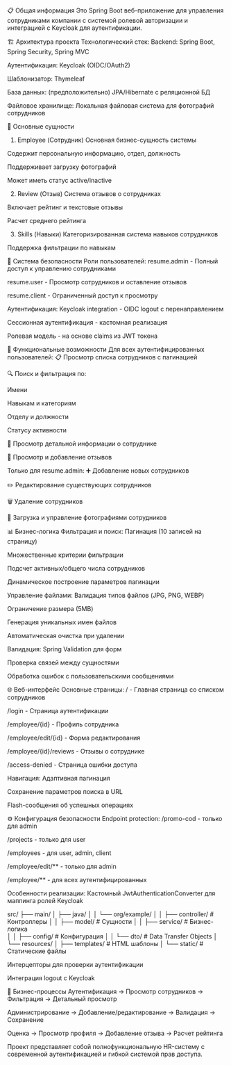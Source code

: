 📋 Общая информация
Это Spring Boot веб-приложение для управления сотрудниками компании с системой ролевой авторизации и интеграцией с Keycloak для аутентификации.

🏗️ Архитектура проекта
Технологический стек:
Backend: Spring Boot, Spring Security, Spring MVC

Аутентификация: Keycloak (OIDC/OAuth2)

Шаблонизатор: Thymeleaf

База данных: (предположительно) JPA/Hibernate с реляционной БД

Файловое хранилище: Локальная файловая система для фотографий сотрудников

👥 Основные сущности
1. Employee (Сотрудник)
Основная бизнес-сущность системы

Содержит персональную информацию, отдел, должность

Поддерживает загрузку фотографий

Может иметь статус active/inactive

2. Review (Отзыв)
Система отзывов о сотрудниках

Включает рейтинг и текстовые отзывы

Расчет среднего рейтинга

3. Skills (Навыки)
Категоризированная система навыков сотрудников

Поддержка фильтрации по навыкам

🔐 Система безопасности
Роли пользователей:
resume.admin - Полный доступ к управлению сотрудниками

resume.user - Просмотр сотрудников и оставление отзывов

resume.client - Ограниченный доступ к просмотру

Аутентификация:
Keycloak integration - OIDC logout с перенаправлением

Сессионная аутентификация - кастомная реализация

Ролевая модель - на основе claims из JWT токена

🎯 Функциональные возможности
Для всех аутентифицированных пользователей:
📋 Просмотр списка сотрудников с пагинацией

🔍 Поиск и фильтрация по:

Имени

Навыкам и категориям

Отделу и должности

Статусу активности

👤 Просмотр детальной информации о сотруднике

💬 Просмотр и добавление отзывов

Только для resume.admin:
➕ Добавление новых сотрудников

✏️ Редактирование существующих сотрудников

🗑️ Удаление сотрудников

📁 Загрузка и управление фотографиями сотрудников

📊 Бизнес-логика
Фильтрация и поиск:
Пагинация (10 записей на страницу)

Множественные критерии фильтрации

Подсчет активных/общего числа сотрудников

Динамическое построение параметров пагинации

Управление файлами:
Валидация типов файлов (JPG, PNG, WEBP)

Ограничение размера (5MB)

Генерация уникальных имен файлов

Автоматическая очистка при удалении

Валидация:
Spring Validation для форм

Проверка связей между сущностями

Обработка ошибок с пользовательскими сообщениями

🌐 Веб-интерфейс
Основные страницы:
/ - Главная страница со списком сотрудников

/login - Страница аутентификации

/employee/{id} - Профиль сотрудника

/employee/edit/{id} - Форма редактирования

/employee/{id}/reviews - Отзывы о сотруднике

/access-denied - Страница ошибки доступа

Навигация:
Адаптивная пагинация

Сохранение параметров поиска в URL

Flash-сообщения об успешных операциях

⚙️ Конфигурация безопасности
Endpoint protection:
/promo-cod - только для admin

/projects - только для user

/employees - для user, admin, client

/employee/edit/** - только для admin

/employee/** - для всех аутентифицированных

Особенности реализации:
Кастомный JwtAuthenticationConverter для маппинга ролей Keycloak

src/
├── main/
│   ├── java/
│   │   └── org/example/
│   │       ├── controller/     # Контроллеры
│   │       ├── model/          # Сущности
│   │       ├── service/        # Бизнес-логика  
│   │       ├── config/         # Конфигурация
│   │       └── dto/            # Data Transfer Objects
│   └── resources/
│       ├── templates/          # HTML шаблоны
│       └── static/             # Статические файлы

Интерцепторы для проверки аутентификации

Интеграция logout с Keycloak

🔄 Бизнес-процессы
Аутентификация → Просмотр сотрудников → Фильтрация → Детальный просмотр

Администрирование → Добавление/редактирование → Валидация → Сохранение

Оценка → Просмотр профиля → Добавление отзыва → Расчет рейтинга

Проект представляет собой полнофункциональную HR-систему с современной аутентификацией и гибкой системой прав доступа.
